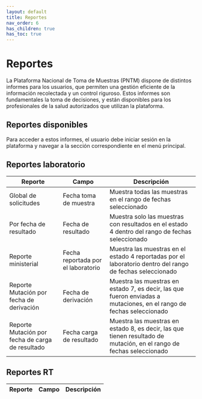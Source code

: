 ```yaml
---
layout: default
title: Reportes
nav_order: 6
has_children: true
has_toc: true
---
```


# Reportes
La Plataforma Nacional de Toma de Muestras (PNTM) dispone de distintos informes para los usuarios, que permiten una gestión eficiente de la información recolectada y un control riguroso. Estos informes son fundamentales la toma de decisiones, y están disponibles para los profesionales de la salud autorizados que utilizan la plataforma.

## Reportes disponibles
Para acceder a estos informes, el usuario debe iniciar sesión en la plataforma y navegar a la sección correspondiente en el menú principal.

## Reportes laboratorio

| Reporte                                          | Campo                              | Descripción                                                                                                          |
|--------------------------------------------------|------------------------------------|----------------------------------------------------------------------------------------------------------------------|
| Global de solicitudes                            | Fecha toma de muestra              | Muestra todas las muestras en el rango de fechas seleccionado                                                        |
| Por fecha de resultado                           | Fecha de resultado                 | Muestra solo las muestras con resultados en el estado 4 dentro del rango de fechas seleccionado                      |
| Reporte ministerial                              | Fecha reportada por el laboratorio | Muestra las muestras en el estado 4 reportadas por el laboratorio dentro del rango de fechas seleccionado            |
| Reporte Mutación por fecha de derivación         | Fecha de derivación                | Muestra las muestras en estado 7, es decir, las que fueron enviadas a mutaciones, en el rango de fechas seleccionado |
| Reporte Mutación por fecha de carga de resultado | Fecha carga de resultado           | Muestra las muestras en estado 8, es decir, las que tienen resultado de mutación, en el rango de fechas seleccionado |

## Reportes RT


| Reporte                                          | Campo                              | Descripción                                                                                                          |
|--------------------------------------------------|------------------------------------|----------------------------------------------------------------------------------------------------------------------|
